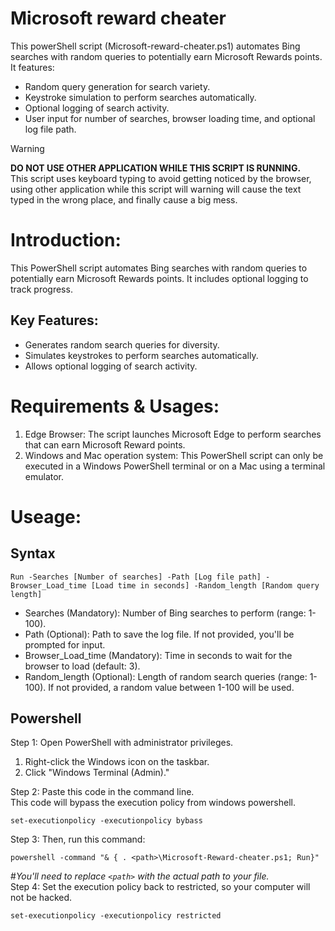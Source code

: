 # Microsoft reward cheater
This powerShell script (Microsoft-reward-cheater.ps1) automates Bing searches with random queries to potentially earn Microsoft Rewards points. It features:

* Random query generation for search variety.
* Keystroke simulation to perform searches automatically.
* Optional logging of search activity.
* User input for number of searches, browser loading time, and optional log file path.

> [!WARNING]
> **DO NOT USE OTHER APPLICATION WHILE THIS SCRIPT IS RUNNING.** <br>
> This script uses keyboard typing to avoid getting noticed by the browser, using other application while this script will warning will cause the text typed in the wrong place, and finally cause a big mess.

# Introduction:
This PowerShell script automates Bing searches with random queries to potentially earn Microsoft Rewards points. It includes optional logging to track progress.

## Key Features:
* Generates random search queries for diversity.
* Simulates keystrokes to perform searches automatically.
* Allows optional logging of search activity.

# Requirements & Usages:

1. Edge Browser: The script launches Microsoft Edge to perform searches that can earn Microsoft Reward points.
2. Windows and Mac operation system: This PowerShell script can only be executed in a Windows PowerShell terminal or on a Mac using a terminal emulator.

# Useage:

## Syntax
```
Run -Searches [Number of searches] -Path [Log file path] -Browser_Load_time [Load time in seconds] -Random_length [Random query length]
```
* Searches (Mandatory): Number of Bing searches to perform (range: 1-100).
* Path (Optional): Path to save the log file. If not provided, you'll be prompted for input.
* Browser_Load_time (Mandatory): Time in seconds to wait for the browser to load (default: 3).
* Random_length (Optional): Length of random search queries (range: 1-100). If not provided, a random value between 1-100 will be used.
## Powershell
Step 1: 
  Open PowerShell with administrator privileges.<br>
  1.  Right-click the Windows icon on the taskbar.<br>
  2.  Click "Windows Terminal (Admin)."

Step 2:
Paste this code in the command line.<br>
This code will bypass the execution policy from windows powershell.

```
set-executionpolicy -executionpolicy bybass
```
Step 3:
Then, run this command:

```
powershell -command "& { . <path>\Microsoft-Reward-cheater.ps1; Run}"
```
#*You'll need to replace ```<path>``` with the actual path to your file.*<br>
Step 4:
Set the execution policy back to restricted, so your computer will not be hacked.
```
set-executionpolicy -executionpolicy restricted
```

<!--```--->
